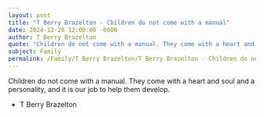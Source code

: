 ```yaml
---
layout: post
title: "T Berry Brazelton - Children do not come with a manual"
date: 2024-12-28 12:00:00 -0000
author: T Berry Brazelton
quote: "Children do not come with a manual. They come with a heart and soul and a personality, and it is our job to help them develop."
subject: Family
permalink: /Family/T Berry Brazelton/T Berry Brazelton - Children do not come with a manual
---
```


Children do not come with a manual. They come with a heart and soul and a personality, and it is our job to help them develop.

- T Berry Brazelton
